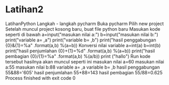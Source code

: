 # Latihan2
LatihanPython  Langkah - langkah pycharm  Buka pycharm Pilih new project Setelah muncul project kosong baru, buat file python baru Masukan kode seperti di bawah a=input("masukan nilai a:") b=input("masukan nilai b:") print("variable a= ,a") print("variable b= ,b") print("hasil penggabungan {0}&amp;{1}=%a" .format(a,b) %(a=b))  Konversi nilai variable a=int(a) b=int(b) print("hasil penjumlahan {0}+{1}=%d" .format(a,b) %(a+b)) print("hasil pembagian {0}/{1}=%a" .format(a,b) %(a/b)) print ("hallo") Run kode tersebut hasilnya akan muncul seperti ini masukan nilai a=60  masukan nilai a:55 masukan nilai b:88  variable a= ,a  variable b= ,b  hasil penggabungan 55&amp;88='605'  hasil penjumlahan 55+88=143  hasil pembagian 55/88=0.625  Process finished with exit code 0
